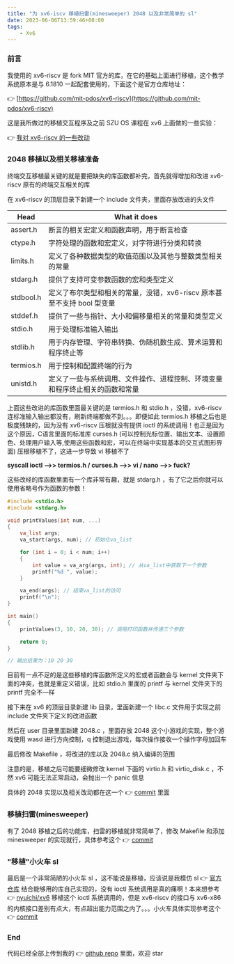 ```yaml
---
title: "为 xv6-iscv 移植扫雷(minesweeper) 2048 以及非常简单的 sl"
date: 2023-06-06T13:59:46+08:00
tags: 
    - Xv6
---
```


### 前言

我使用的 xv6-riscv 是 fork MIT 官方的库，在它的基础上面进行移植，这个教学系统原本是与 6.1810 一起配套使用的，下面这个是官方仓库地址：

👉 [https://github.com/mit-pdos/xv6-riscv](https://github.com/mit-pdos/xv6-riscv)

这是我所做过的移植交互程序及之前 SZU OS 课程在 xv6 上面做的一些实验：

👉 [我对 xv6-riscv 的一些改动](https://github.com/HCY-ASLEEP/szu-xv6-riscv-adapted/commits?author=HCY-ASLEEP)

### 2048 移植以及相关移植准备

终端交互移植最关键的就是要把缺失的库函数都补完，首先就得增加和改进 xv6-riscv 原有的终端交互相关的库

在 xv6-riscv 的顶层目录下新建一个 include 文件夹，里面存放改进的头文件

| Head | What it does  | 
| ------- | ------- |
| assert.h | 断言的相关宏定义和函数声明，用于断言检查 |
| ctype.h  | 字符处理的函数和宏定义，对字符进行分类和转换 |
| limits.h | 定义了各种数据类型的取值范围以及其他与整数类型相关的常量 |
| stdarg.h | 提供了支持可变参数函数的宏和类型定义 |
| stdbool.h| 定义了布尔类型和相关的常量，没错，xv6-riscv 原本甚至不支持 bool 型变量 |
| stddef.h | 提供了一些与指针、大小和偏移量相关的常量和类型定义 |
| stdio.h  | 用于处理标准输入输出 |
| stdlib.h | 用于内存管理、字符串转换、伪随机数生成、算术运算和程序终止等 || string.h | 这些函数和宏定义包括字符串复制、连接、比较、搜索、分割等操作|
| termios.h| 用于控制和配置终端的行为 |
| unistd.h | 定义了一些与系统调用、文件操作、进程控制、环境变量和程序终止相关的函数和常量|

上面这些改进的库函数里面最关键的是 termios.h 和 stdio.h ，没错，xv6-riscv 连标准输入输出都没有，刷新终端都做不到。。。即便如此 termios.h 移植之后也是极度残缺的，因为没有 xv6-riscv 压根就没有提供 ioctl 的系统调用！也正是因为这个原因，C语言里面的标准库 curses.h (可以控制光标位置、输出文本、设置颜色、处理用户输入等,使用这些函数和宏，可以在终端中实现基本的交互式图形界面) 压根移植不了，这进一步导致 vi 移植不了

**syscall ioctl  -->>  termios.h / curses.h  -->>  vi / nano  -->>  fuck?**

这些改经的库函数里面有一个库非常有趣，就是 stdarg.h ，有了它之后你就可以使用省略号作为函数的参数！

```c
#include <stdio.h>
#include <stdarg.h>

void printValues(int num, ...)
{
    va_list args;
    va_start(args, num); // 初始化va_list

    for (int i = 0; i < num; i++)
    {
        int value = va_arg(args, int); // 从va_list中获取下一个参数
        printf("%d ", value);
    }

    va_end(args); // 结束va_list的访问
    printf("\n");
}

int main()
{
    printValues(3, 10, 20, 30); // 调用打印函数并传递三个参数

    return 0;
}

// 输出结果为：10 20 30 
```

目前有一点不足的是这些移植的库函数所定义的宏或者函数会与 kernel 文件夹下面的冲突，也就是重定义错误，比如 stdio.h 里面的 printf 与 kernel 文件夹下的 printf 完全不一样

接下来在 xv6 的顶层目录新建 lib 目录，里面新建一个 libc.c 文件用于实现之前 include 文件夹下定义的改进函数

然后在 user 目录里面新建 2048.c ，里面存放 2048 这个小游戏的实现，整个游戏使用 wasd 进行方向控制，q 控制退出游戏，每次操作接收一个操作字母加回车

最后修改 Makefile ，将改进的库以及 2048.c 纳入编译的范围

注意的是，移植之后可能要细微修改 kernel 下面的 virtio.h 和 virtio_disk.c ，不然 xv6 可能无法正常启动，会抛出一个 panic 信息

具体的 2048 实现以及相关改动都在这一个 👉 [commit](https://github.com/HCY-ASLEEP/szu-xv6-riscv-adapted/commit/7384d0c6cbd7f5cb0c86b6b0c85b3fb5efff4a36#diff-a309633cef6e0f9097454736037a5fa2d769e4130f3f4618c5925e2c2e2723e7) 里面

### 移植扫雷(minesweeper)

有了 2048 移植之后的功能库，扫雷的移植就非常简单了，修改 Makefile 和添加 minesweeper 的实现就行，具体参考这个 👉 [commit](https://github.com/HCY-ASLEEP/szu-xv6-riscv-adapted/commit/83ef9c619f57e7651f9eecd77960b88a5cba6e10)

### "移植"小火车 sl
最后是一个非常简陋的小火车 sl ，这不能说是移植，应该说是我模仿 sl 👉 [官方仓库](https://github.com/mtoyoda/sl) 结合能够用的库自己实现的，没有 ioctl 系统调用是真的痛啊！本来想参考 👉 [nyuichi/xv6](https://github.com/nyuichi/xv6) 移植这个 ioctl 系统调用的，但是 xv6-riscv 的接口与 xv6-x86 的内核接口差别有点大，有点超出能力范围之内了。。。小火车具体实现参考这个 👉 [commit](https://github.com/nyuichi/xv6)

### End

代码已经全部上传到我的 👉 [github repo](https://github.com/HCY-ASLEEP/szu-xv6-riscv-adapted) 里面，欢迎 star
